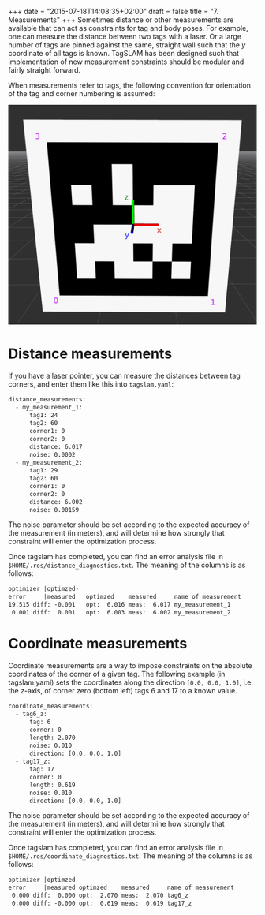 +++
date = "2015-07-18T14:08:35+02:00"
draft = false
title = "7. Measurements"
+++
Sometimes distance or other measurements are available that can act as
constraints for tag and body poses. For example, one can measure the
distance between two tags with a laser. Or a large number of tags are
pinned against the same, straight wall such that the $y$ coordinate of
all tags is known.
TagSLAM has been designed such that implementation of new measurement
constraints should be modular and fairly straight forward.

When measurements refer to tags, the following convention for
orientation of the tag and corner numbering is assumed:

![tag corners](../media/tag_corners.png)


# Distance measurements

If you have a laser pointer, you can measure the distances between tag
corners, and enter them like this into ``tagslam.yaml``:

    distance_measurements:
      - my_measurement_1:
          tag1: 24
          tag2: 60
          corner1: 0
          corner2: 0
          distance: 6.017
          noise: 0.0002
      - my_measurement_2:
          tag1: 29
          tag2: 60
          corner1: 0
          corner2: 0
          distance: 6.002
          noise: 0.00159

The noise parameter should be set according to the expected accuracy
of the measurement (in meters), and will determine how strongly that
constraint will enter the optimization process.

Once tagslam has completed, you can find an error analysis file in 
``$HOME/.ros/distance_diagnostics.txt``. The meaning of the columns
is as follows:

    optimizer |optimzed-
	error     |measured   optimzed    measured     name of measurement
    19.515 diff: -0.001   opt:  6.016 meas:  6.017 my_measurement_1
     0.001 diff:  0.001   opt:  6.003 meas:  6.002 my_measurement_2

# Coordinate measurements

Coordinate measurements are a way to impose constraints on the
absolute coordinates of the corner of a given tag. The following
example (in tagslam.yaml) sets the coordinates along the direction
``[0.0, 0.0, 1.0]``, 
i.e. the $z$-axis, of corner zero (bottom left) tags 6 and 17 to a
known value.

    coordinate_measurements:
      - tag6_z:
          tag: 6
          corner: 0
          length: 2.070
          noise: 0.010
          direction: [0.0, 0.0, 1.0]
      - tag17_z:
          tag: 17
          corner: 0
          length: 0.619
          noise: 0.010
          direction: [0.0, 0.0, 1.0]

The noise parameter should be set according to the expected accuracy
of the measurement (in meters), and will determine how strongly that
constraint will enter the optimization process.

Once tagslam has completed, you can find an error analysis file in 
``$HOME/.ros/coordinate_diagnostics.txt``. The meaning of the columns
is as follows:

    optimizer |optimzed-
	error     |measured optimzed    measured     name of measurement
     0.000 diff:  0.000 opt:  2.070 meas:  2.070 tag6_z
     0.000 diff: -0.000 opt:  0.619 meas:  0.619 tag17_z
